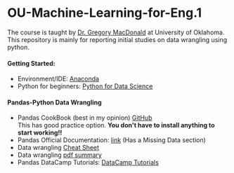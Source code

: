 # OU-Machine-Learning-for-Eng.1  
The course is taught by [Dr. Gregory MacDonald](https://www.linkedin.com/in/gregory-macdonald-718b4a88) at University of Oklahoma. 
This repository is mainly for reporting initial studies on data wrangling using python.
 
#### Getting Started:
* Environment/IDE: [Anaconda](https://www.anaconda.com/download/)  
* Python for beginners: [Python for Data Science](https://www.datacamp.com/)  

#### Pandas-Python Data Wrangling
* Pandas CookBook (best in my opinion) [GitHub](https://github.com/jvns/pandas-cookbook)  
This has good practice option. **You don't have to install anything to start working!!** 
* Pandas Official Documentation: [link](https://pandas.pydata.org/pandas-docs/stable/tutorials.html) (Has a Missing Data section)
* Data wrangling [Cheat Sheet](http://pandas.pydata.org/Pandas_Cheat_Sheet.pdf)  
* Data wrangling [pdf summary](https://www.cs.tufts.edu/comp/150VAN/demos/DataWrangling.pdf)  
* Pandas DataCamp Tutorials: [DataCamp Tutorials](https://www.datacamp.com/courses/pandas-foundations?utm_source=adwords_ppc&utm_campaignid=1565610609&utm_adgroupid=63048149721&utm_device=c&utm_keyword=python%20pandas&utm_matchtype=p&utm_network=g&utm_adpostion=1t1&utm_creative=295208661538&utm_targetid=aud-299261629654:kwd-366003084877&utm_loc_interest_ms=&utm_loc_physical_ms=9026563&gclid=Cj0KCQjwrZLdBRCmARIsAFBZllHFkUQlKeYvoKhvQoyP8NcKgZZh3JRbONQtG4di5UWTEGH0idhsfLUaAizSEALw_wcB)  
 



